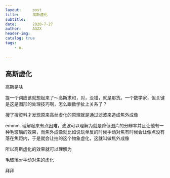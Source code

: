 ```yaml
---
layout:     post
title:      高斯虚化
subtitle:   
date:       2020-7-27
author:     AGZX
header-img: 
catalog: true
tags:
    - n.

---
```


## 高斯虚化

高斯是啥

提一个词应该就想起来了～高斯求和，对，没错，就是那货。一个数学家，但关键是这是图形的处理技巧啊，怎么跟数学扯上关系了？

搜了搜资料才发现原来高丝虚化的原理就是通过滤波来造成焦外成像

emmm. 理解起来有点困难，滤波可以理解为就是降低图片的分辨率并且让他有一种毛玻璃的效果，而焦外成像就比如说玩单反的时候手动对焦有时候会让像点没有落在焦距内，于是就会让拍的这个物象虚化，这就叫做焦外成像

所以高斯虚化的效果就可以理解为

毛玻璃or手动对焦的虚化

拜拜


